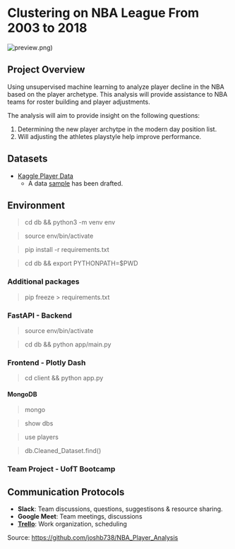 # Clustering on NBA League From 2003 to 2018

![preview](init).png)

## Project Overview

Using unsupervised machine learning to analyze player decline in the NBA based on the player archetype.
This analysis will provide assistance to NBA teams for roster building and player adjustments.

The analysis will aim to provide insight on the following questions:

1. Determining the new player archytpe in the modern day position list.
2. Will adjusting the athletes playstyle help improve performance.

## Datasets

- [Kaggle Player Data](https://www.kaggle.com/drgilermo/nba-players-stats?select=player_data.csv)
  - A data [sample](ETL/Data/sample_data.xlsx) has been drafted.

## Environment

> cd db && python3 -m venv env

> source env/bin/activate

> pip install -r requirements.txt

> cd db && export PYTHONPATH=$PWD

### Additional packages

> pip freeze > requirements.txt

### FastAPI - Backend

> source env/bin/activate

> cd db && python app/main.py

### Frontend - Plotly Dash

> cd client && python app.py

#### MongoDB

> mongo

> show dbs

> use players

> db.Cleaned_Dataset.find()

### Team Project - UofT Bootcamp

## Communication Protocols

- **Slack**: Team discussions, questions, suggestisons & resource sharing.
- **Google Meet**: Team meetings, discussions
- **[Trello](https://trello.com/b/bpUG9Aoh/final-project-nba)**: Work organization, scheduling

Source: https://github.com/joshb738/NBA_Player_Analysis
